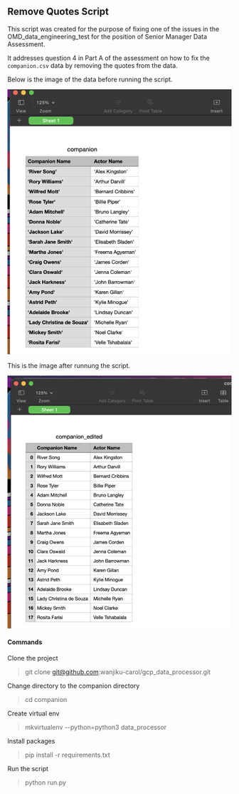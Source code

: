 ## Remove Quotes Script

This script was created for the purpose of fixing one of the issues in the OMD_data_engineering_test for the position of Senior Manager Data Assessment.

It addresses question 4 in Part A of the assessment on how to fix the `companion.csv` data by removing the quotes from the data.

Below is the image of the data before running the script.

![Original companion.csv](before.png)

This is the image after runnung the script.

![Original companion.csv](after.png)

#### Commands

Clone the project

> git clone git@github.com:wanjiku-carol/gcp_data_processor.git

Change directory to the companion directory

> cd companion

Create virtual env

>mkvirtualenv --python=python3 data_processor

Install packages

> pip install -r requirements.txt

Run the script

> python run.py
